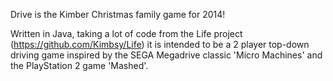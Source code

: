 Drive is the Kimber Christmas family game for 2014!

Written in Java, taking a lot of code from the Life project (https://github.com/Kimbsy/Life) it is intended to be a 2 player top-down driving game inspired by the SEGA Megadrive classic 'Micro Machines' and the PlayStation 2 game 'Mashed'.

